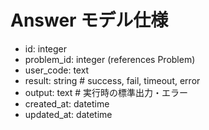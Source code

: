 
# Answer モデル仕様

- id: integer
- problem_id: integer (references Problem)
- user_code: text
- result: string       # success, fail, timeout, error
- output: text         # 実行時の標準出力・エラー
- created_at: datetime
- updated_at: datetime
